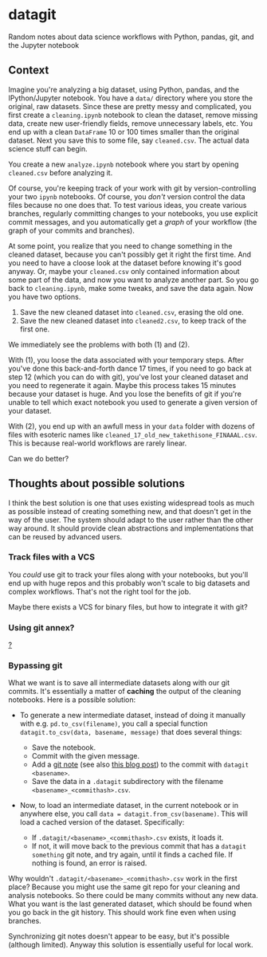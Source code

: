 datagit
=======

Random notes about data science workflows with Python, pandas, git, and the Jupyter notebook

## Context

Imagine you're analyzing a big dataset, using Python, pandas, and the IPython/Jupyter notebook. You have a `data/` directory where you store the original, raw datasets. Since these are pretty messy and complicated, you first create a `cleaning.ipynb` notebook to clean the dataset, remove missing data, create new user-friendly fields, remove unnecessary labels, etc. You end up with a clean `DataFrame` 10 or 100 times smaller than the original dataset. Next you save this to some file, say `cleaned.csv`. The actual data science stuff can begin.

You create a new `analyze.ipynb` notebook where you start by opening `cleaned.csv` before analyzing it.

Of course, you're keeping track of your work with git by version-controlling your two `ipynb` notebooks. Of course, you *don't* version control the data files because no one does that. To test various ideas, you create various branches, regularly committing changes to your notebooks, you use explicit commit messages, and you automatically get a *graph* of your workflow (the graph of your commits and branches).

At some point, you realize that you need to change something in the cleaned dataset, because you can't possibly get it right the first time. And you need to have a cloose look at the dataset before knowing it's good anyway. Or, maybe your `cleaned.csv` only contained information about some part of the data, and now you want to analyze another part. So you go back to `cleaning.ipynb`, make some tweaks, and save the data again. Now you have two options.

1. Save the new cleaned dataset into `cleaned.csv`, erasing the old one.
2. Save the new cleaned dataset into `cleaned2.csv`, to keep track of the first one.

We immediately see the problems with both (1) and (2).

With (1), you loose the data associated with your temporary steps. After you've done this back-and-forth dance 17 times, if you need to go back at step 12 (which you can do with git), you've lost your cleaned dataset and you need to regenerate it again. Maybe this process takes 15 minutes because your dataset is huge. And you lose the benefits of git if you're unable to tell which exact notebook you used to generate a given version of your dataset.

With (2), you end up with an awfull mess in your `data` folder with dozens of files with esoteric names like `cleaned_17_old_new_takethisone_FINAAAL.csv`. This is because real-world workflows are rarely linear.

Can we do better?

## Thoughts about possible solutions

I think the best solution is one that uses existing widespread tools as much as possible instead of creating something new, and that doesn't get in the way of the user. The system should adapt to the user rather than the other way around. It should provide clean abstractions and implementations that can be reused by advanced users.

### Track files with a VCS

You *could* use git to track your files along with your notebooks, but you'll end up with huge repos and this probably won't scale to big datasets and complex workflows. That's not the right tool for the job.

Maybe there exists a VCS for binary files, but how to integrate it with git?

### Using git annex?

[?](https://git-annex.branchable.com/)

### Bypassing git

What we want is to save all intermediate datasets along with our git commits. It's essentially a matter of **caching** the output of the cleaning notebooks. Here is a possible solution:

* To generate a new intermediate dataset, instead of doing it manually with e.g. `pd.to_csv(filename)`, you call a special function `datagit.to_csv(data, basename, message)` that does several things:
  * Save the notebook.
  * Commit with the given message.
  * Add a [git note](http://git-scm.com/docs/git-notes) (see also [this blog post](http://git-scm.com/blog/2010/08/25/notes.html)) to the commit with `datagit <basename>`.
  * Save the data in a `.datagit` subdirectory with the filename `<basename>_<commithash>.csv`.

* Now, to load an intermediate dataset, in the current notebook or in anywhere else, you call `data = datagit.from_csv(basename)`. This will load a cached version of the dataset. Specifically:
  * If `.datagit/<basename>_<commithash>.csv` exists, it loads it.
  * If not, it will move back to the previous commit that has a `datagit something` git note, and try again, until it finds a cached file. If nothing is found, an error is raised.

Why wouldn't `.datagit/<basename>_<commithash>.csv` work in the first place? Because you might use the same git repo for your cleaning and analysis notebooks. So there could be many commits without any new data. What you want is the last generated dataset, which should be found when you go back in the git history. This should work fine even when using branches.

Synchronizing git notes doesn't appear to be easy, but it's possible (although limited). Anyway this solution is essentially useful for local work.
